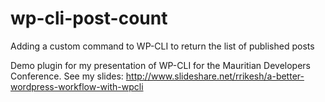 # wp-cli-post-count
Adding a custom command to WP-CLI to return the list of published posts

Demo plugin for my presentation of WP-CLI for the Mauritian Developers Conference. See my slides: http://www.slideshare.net/rrikesh/a-better-wordpress-workflow-with-wpcli
